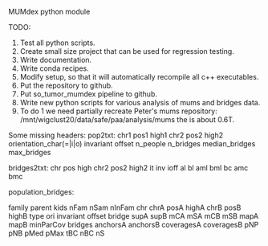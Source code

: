 MUMdex python module

TODO:
1. Test all python scripts.
2. Create small size project that can be used for regression testing.
3. Write documentation.
4. Write conda recipes.
5. Modify setup, so that it will automatically recompile all c++ executables.
6. Put the repository to github.
7. Put so_tumor_mumdex pipeline to github.
8. Write new python scripts for various analysis of mums and bridges data.
9. To do 1 we need partially recreate Peter's mums repository:
   /mnt/wigclust20/data/safe/paa/analysis/mums
   the is about 0.6T.

Some missing headers:
pop2txt:
chr1 pos1 high1 chr2 pos2 high2 orientation_char(=|i|o) invariant offset n_people n_bridges median_bridges max_bridges

bridges2txt:
chr pos high chr2 pos2 high2 it inv ioff al bl aml bml bc amc bmc

population_bridges:

family parent kids nFam nSam nInFam chr chrA posA highA chrB posB highB type ori invariant offset bridge supA supB mCA mSA mCB mSB mapA mapB minParCov bridges anchorsA anchorsB coveragesA coveragesB pNP pNB pMed pMax tBC nBC nS